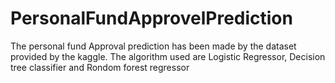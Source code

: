 # PersonalFundApprovelPrediction
The personal fund Approval prediction has been made by the dataset provided by the kaggle. The algorithm used are Logistic Regressor, Decision tree classifier and Rondom forest regressor
